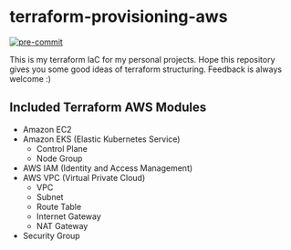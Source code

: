 # terraform-provisioning-aws

[![pre-commit](https://img.shields.io/badge/pre--commit-enabled-brightgreen?logo=pre-commit&logoColor=white&style=flat-square)](https://github.com/pre-commit/pre-commit)

This is my terraform IaC for my personal projects. Hope this repository gives you some good ideas of terraform structuring. Feedback is always welcome :)

## Included Terraform AWS Modules
- Amazon EC2
- Amazon EKS (Elastic Kubernetes Service)
  - Control Plane
  - Node Group
- AWS IAM (Identity and Access Management)
- AWS VPC (Virtual Private Cloud)
  - VPC
  - Subnet
  - Route Table
  - Internet Gateway
  - NAT Gateway
- Security Group
